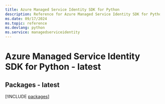 ```yaml
---
title: Azure Managed Service Identity SDK for Python
description: Reference for Azure Managed Service Identity SDK for Python
ms.date: 09/17/2024
ms.topic: reference
ms.devlang: python
ms.service: managedserviceidentity
---
```

# Azure Managed Service Identity SDK for Python - latest
## Packages - latest
[!INCLUDE [packages](managed-service-identity-index.md)]